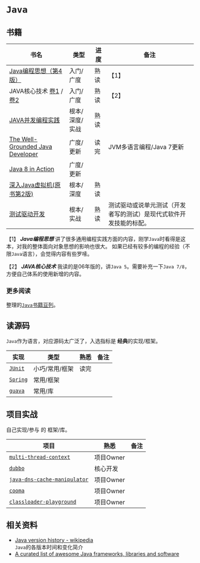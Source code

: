 `Java`
===================

书籍
------------------

书名  | 类型 | 进度  | 备注
---- | ---- | ---- | ----
[Java编程思想（第4版）](http://book.douban.com/subject/2130190/) | 入门/广度 | 熟读 |【1】
JAVA核心技术 [卷1](http://book.douban.com/subject/25762168/) / [卷2](http://book.douban.com/subject/25841326/) | 入门/广度 | 熟读 |【2】
[JAVA并发编程实践](http://book.douban.com/subject/2148132/) | 根本/深度/实战 | 熟读 |
[The Well-Grounded Java Developer](http://book.douban.com/subject/6849690/) | 广度/更新 | 读完 | JVM多语言编程/Java 7更新
[Java 8 in Action](http://book.douban.com/subject/25912747/) | 广度/更新 | |
[深入Java虚拟机(原书第2版)](http://book.douban.com/subject/1138768/) | 根本/深度 | 熟读 |
[测试驱动开发](http://book.douban.com/subject/1230036/) | 根本/实战 | 熟读 |测试驱动或说单元测试（开发者写的测试）是现代式软件开发技能的标配。

【1】 ***Java编程思想*** 讲了很多通用编程实践方面的内容，刚学`Java`时看得是这本，对我的整体面向对象思想的影响也很大。
如果已经有较多的编程的经验（不限`Java`语言），会觉得内容有些罗嗦。

【2】 ***JAVA核心技术*** 我读的是06年版的，讲`Java 5`。需要补充一下`Java 7/8`，方便自己体系的使用新增的内容。

### 更多阅读

整理的[`Java`书籍豆列](http://www.douban.com/doulist/1779295/)。

读源码
------------------

`Java`作为语言，对应源码太广泛了，入选指标是 **经典**的实现/框架。

实现  | 类型 | 熟悉  | 备注
---- | ---- | ---- | ----
[`JUnit`](http://junit.org/) | 小巧/常用/框架 | 读完 |
[`Spring`](https://spring.io/) | 常用/框架 | |
[`guava`](https://github.com/google/guava) | 常用/库 | |

项目实战
------------------

自己实现/参与 的 框架/库。

项目  | 熟悉  | 备注
---- | ---- | ----
[`multi-thread-context`](https://github.com/alibaba/multi-thread-context) | 项目Owner |
[`dubbo`](https://github.com/alibaba/dubbo) | 核心开发 |
[`java-dns-cache-manipulator`](https://github.com/alibaba/java-dns-cache-manipulator) | 项目Owner |
[`cooma`](https://github.com/alibaba/cooma) | 项目Owner |
[`classloader-playground`](https://github.com/oldratlee/classloader-playground) | 项目Owner |

相关资料
------------------

- [Java version history - wikipedia](http://en.wikipedia.org/wiki/Java_version_history)  
    `Java`的各版本时间和变化简介
- [A curated list of awesome Java frameworks, libraries and software](https://github.com/akullpp/awesome-java)
